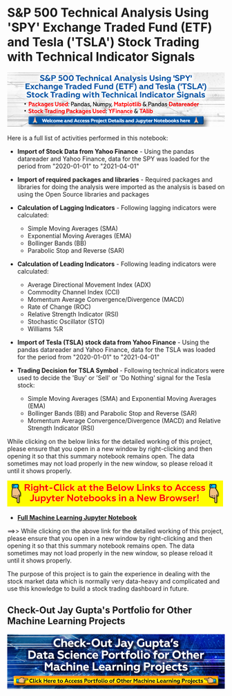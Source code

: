 
<h1>S&P 500 Technical Analysis Using 'SPY' Exchange Traded Fund (ETF) and Tesla ('TSLA') Stock Trading with Technical Indicator Signals</h1>

<p align="center">
<img src="https://github.com/jayguptacal/portfolio/blob/main/image/SPYTradingWelcome.jpg">
</p>

Here is a full list of activities performed in this notebook:

- **Import of Stock Data from Yahoo Finance** - Using the pandas datareader and Yahoo Finance, data for the SPY was loaded for the period from "2020-01-01" to "2021-04-01"


- **Import of required packages and libraries** - Required packages and libraries for doing the analysis were imported as the analysis is based on using the Open Source libraries and packages


- **Calculation of Lagging Indicators** - Following lagging indicators were calculated:
    - Simple Moving Averages (SMA)
    - Exponential Moving Averages (EMA)
    - Bollinger Bands (BB)
    - Parabolic Stop and Reverse (SAR)
    
    
- **Calculation of Leading Indicators** - Following leading indicators were calculated:
    - Average Directional Movement Index (ADX)
    - Commodity Channel Index (CCI)
    - Momentum Average Convergence/Divergence (MACD)
    - Rate of Change (ROC)
    - Relative Strength Indicator (RSI)
    - Stochastic Oscillator (STO)
    - Williams %R
    
    
- **Import of Tesla (TSLA) stock data from Yahoo Finance** - Using the pandas datareader and Yahoo Finance, data for the TSLA was loaded for the period from "2020-01-01" to "2021-04-01"


- **Trading Decision for TSLA Symbol** - Following technical indicators were used to decide the 'Buy' or 'Sell' or 'Do Nothing' signal for the Tesla stock:
    - Simple Moving Averages (SMA) and Exponential Moving Averages (EMA)
    - Bollinger Bands (BB) and Parabolic Stop and Reverse (SAR)
    - Momentum Average Convergence/Divergence (MACD) and Relative Strength Indicator (RSI)
    
While clicking on the below links for the detailed working of this project, please ensure that you open in a new window by right-clicking and then opening it so that this summary notebook remains open. The data sometimes may not load properly in the new window, so please reload it until it shows properly.

<img src="https://github.com/jayguptacal/portfolio/blob/main/image/bannerOpenNotebooks.jpg">

* <a href="https://github.com/jayguptacal/BankingAndInvestments/blob/main/StockTradingIndicators/SP500_Technical_Analysis.ipynb" target="_blank"><b>Full Machine Learning Jupyter Notebook</b></a>

==>> While clicking on the above link for the detailed working of this project, please ensure that you open in a new window by right-clicking and then opening it so that this summary notebook remains open. The data sometimes may not load properly in the new window, so please reload it until it shows properly.

The purpose of this project is to gain the experience in dealing with the stock market data which is normally very data-heavy and complicated and use this knowledge to build a stock trading dashboard in future.

## Check-Out Jay Gupta's Portfolio for Other Machine Learning Projects ##
<p align="center">
<a href="https://jayguptacal.github.io/portfolio/" target="_blank"><img src="https://github.com/jayguptacal/portfolio/blob/main/image/FullPortfolioBanner.jpg"></a>
</p>
